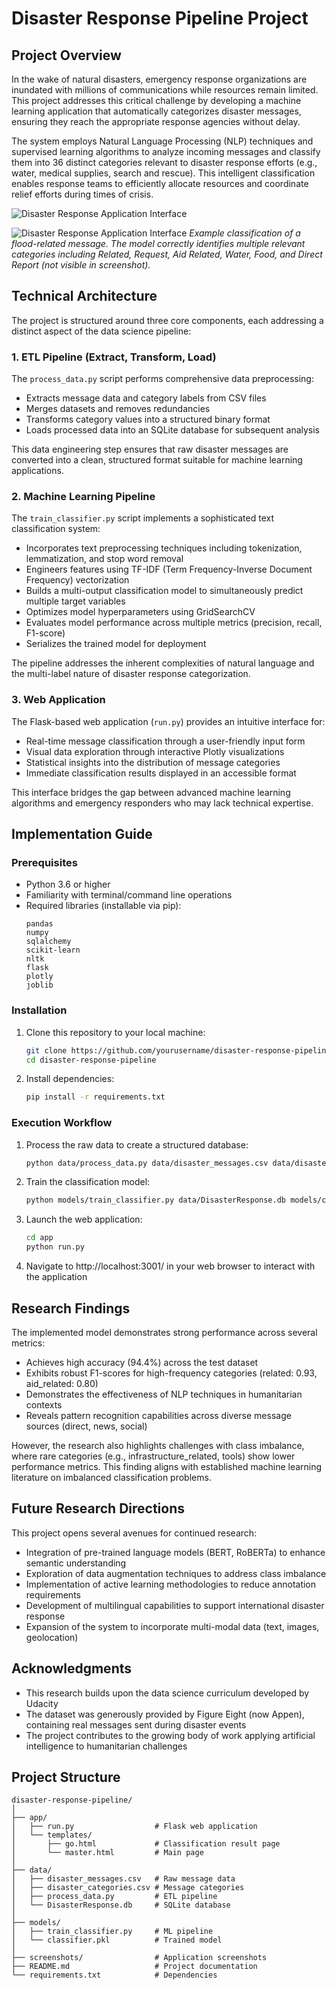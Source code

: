 # Disaster Response Pipeline Project

## Project Overview

In the wake of natural disasters, emergency response organizations are inundated with millions of communications while resources remain limited. This project addresses this critical challenge by developing a machine learning application that automatically categorizes disaster messages, ensuring they reach the appropriate response agencies without delay.

The system employs Natural Language Processing (NLP) techniques and supervised learning algorithms to analyze incoming messages and classify them into 36 distinct categories relevant to disaster response efforts (e.g., water, medical supplies, search and rescue). This intelligent classification enables response teams to efficiently allocate resources and coordinate relief efforts during times of crisis.

![Disaster Response Application Interface](resources/Disaster_Response_Application_Interface.png)

![Disaster Response Application Interface](resources/Disaster_Response_Classification_Result.png)
*Example classification of a flood-related message. The model correctly identifies multiple relevant categories including Related, Request, Aid Related, Water, Food, and Direct Report (not visible in screenshot).*

## Technical Architecture

The project is structured around three core components, each addressing a distinct aspect of the data science pipeline:

### 1. ETL Pipeline (Extract, Transform, Load)

The `process_data.py` script performs comprehensive data preprocessing:

- Extracts message data and category labels from CSV files
- Merges datasets and removes redundancies
- Transforms category values into a structured binary format
- Loads processed data into an SQLite database for subsequent analysis

This data engineering step ensures that raw disaster messages are converted into a clean, structured format suitable for machine learning applications.

### 2. Machine Learning Pipeline

The `train_classifier.py` script implements a sophisticated text classification system:

- Incorporates text preprocessing techniques including tokenization, lemmatization, and stop word removal
- Engineers features using TF-IDF (Term Frequency-Inverse Document Frequency) vectorization
- Builds a multi-output classification model to simultaneously predict multiple target variables
- Optimizes model hyperparameters using GridSearchCV
- Evaluates model performance across multiple metrics (precision, recall, F1-score)
- Serializes the trained model for deployment

The pipeline addresses the inherent complexities of natural language and the multi-label nature of disaster response categorization.

### 3. Web Application

The Flask-based web application (`run.py`) provides an intuitive interface for:

- Real-time message classification through a user-friendly input form
- Visual data exploration through interactive Plotly visualizations
- Statistical insights into the distribution of message categories
- Immediate classification results displayed in an accessible format

This interface bridges the gap between advanced machine learning algorithms and emergency responders who may lack technical expertise.

## Implementation Guide

### Prerequisites

- Python 3.6 or higher
- Familiarity with terminal/command line operations
- Required libraries (installable via pip):
  ```
  pandas
  numpy
  sqlalchemy
  scikit-learn
  nltk
  flask
  plotly
  joblib
  ```

### Installation

1. Clone this repository to your local machine:
   ```bash
   git clone https://github.com/yourusername/disaster-response-pipeline.git
   cd disaster-response-pipeline
   ```

2. Install dependencies:
   ```bash
   pip install -r requirements.txt
   ```

### Execution Workflow

1. Process the raw data to create a structured database:
   ```bash
   python data/process_data.py data/disaster_messages.csv data/disaster_categories.csv data/DisasterResponse.db
   ```

2. Train the classification model:
   ```bash
   python models/train_classifier.py data/DisasterResponse.db models/classifier.pkl
   ```

3. Launch the web application:
   ```bash
   cd app
   python run.py
   ```

4. Navigate to http://localhost:3001/ in your web browser to interact with the application

## Research Findings

The implemented model demonstrates strong performance across several metrics:

- Achieves high accuracy (94.4%) across the test dataset
- Exhibits robust F1-scores for high-frequency categories (related: 0.93, aid_related: 0.80)
- Demonstrates the effectiveness of NLP techniques in humanitarian contexts
- Reveals pattern recognition capabilities across diverse message sources (direct, news, social)

However, the research also highlights challenges with class imbalance, where rare categories (e.g., infrastructure_related, tools) show lower performance metrics. This finding aligns with established machine learning literature on imbalanced classification problems.

## Future Research Directions

This project opens several avenues for continued research:

- Integration of pre-trained language models (BERT, RoBERTa) to enhance semantic understanding
- Exploration of data augmentation techniques to address class imbalance
- Implementation of active learning methodologies to reduce annotation requirements
- Development of multilingual capabilities to support international disaster response
- Expansion of the system to incorporate multi-modal data (text, images, geolocation)

## Acknowledgments

- This research builds upon the data science curriculum developed by Udacity
- The dataset was generously provided by Figure Eight (now Appen), containing real messages sent during disaster events
- The project contributes to the growing body of work applying artificial intelligence to humanitarian challenges

## Project Structure

```
disaster-response-pipeline/
│
├── app/
│   ├── run.py                  # Flask web application
│   └── templates/
│       ├── go.html             # Classification result page
│       └── master.html         # Main page
│
├── data/
│   ├── disaster_messages.csv   # Raw message data
│   ├── disaster_categories.csv # Message categories
│   ├── process_data.py         # ETL pipeline
│   └── DisasterResponse.db     # SQLite database
│
├── models/
│   ├── train_classifier.py     # ML pipeline
│   └── classifier.pkl          # Trained model
│
├── screenshots/                # Application screenshots
├── README.md                   # Project documentation
└── requirements.txt            # Dependencies
```
